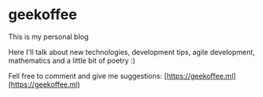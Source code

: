 # geekoffee
This is my personal blog

Here I'll talk about new technologies, development tips, agile development, mathematics and a little bit of poetry :)

Fell free to comment and give me suggestions: [https://geekoffee.ml](https://geekoffee.ml)
